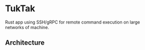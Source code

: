 # TukTak

Rust app using SSH/gRPC for remote command execution on large networks of machine.

## Architecture
